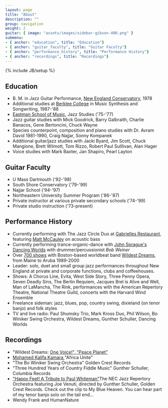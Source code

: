 ```yaml
---
layout: page
title: "About"
description: ""
group: navigation
weight: 2
guitar: { image: "assets/images/sidebar-gibson-400.png" }
submenu:
- { anchor: "education", title: "Education"}
- { anchor: "guitar_faculty", title: "Guitar Faculty"}
- { anchor: "performance_history", title: "Performance History"}
- { anchor: "recordings", title: "Recordings"}
---
```

{% include JB/setup %}

## Education

*   B. M. in Jazz Guitar Performance, [New England Conservatory](http://necmusic.edu/), 1978
*   Additional studies at [Berklee College](http://www.berklee.edu) in Music Synthesis and Songwriting, 1987-'88
*   [Eastman School of Music](http://www.rochester.edu/Eastman/), Jazz Studies ('75-'77)
*   Jazz guitar studies with Mick Goodrick, Barry Galbraith, Charlie Banacos, Gene Bertoncini, Chuck Wayne
*   Species counterpoint, composition and piano studies with Dr. Avram David 1981-1990, Craig Najjar, Sonny Kompanek
*   Additional guitar/jazz studies with Jacki Byard, Jim Scott, Chuck Mangione, Brett Wilmott, Tom Rizzo, Robert Paul Sulllivan, Alan Hager
*   Voice studies with Mark Baxter, Jan Shapiro, Pearl Layton

## Guitar Faculty

*   U Mass Dartmouth ('92-'98)
*   South Shore Conservatory ('79-'99)
*   Najjar School ('94-'97)
*   Northeastern University Summer Program ('86-'87)
*   Private instructor at various private secondary schools ('74-'99)
*   Private studio instruction ('73-present)

## Performance History

*   Currently performing with The Jazz Circle Duo at [Gabrielles Restaurant](http://www.gabrielles.net/), featuring [Matt McCauley](http://www.jazzcircle.com/) on acoustic bass
*   Currently performing trance-organic-dance with [John Sprague's Dancing Worlds](http://www.sunyataproductions.com/) with drummer/percussionist _Bob Weiner_
*   Over [700 shows](http://www.wildestdreams.com/pages/appear_hist.html) with Boston-based worldbeat band [Wildest Dreams](http://www.wildestdreams.com/), from Maine to Aruba 1989-2000
*   Leader: solo, duet and small group jazz performances throughout New England at private and corporate functions, clubs and coffeehouses.
*   Shows: A Chorus Line, Evita, West Side Story, Three Penny Opera, Seven Deadly Sins, The Berlin Requiem, Jacques Brel is Alive and Well, Man of LaMancha, The Rink, performances with the American Repertory Theatre, National Theatre Guild, concerts with the Harvard Wind Ensemble
*   Freelance sideman: jazz, blues, pop, country swing, dixieland (on tenor banjo) and folk styles
*   TV and live radio: Paul Shumsky Trio, Mark Kross Duo, Phil Wilson, Bo Winiker Swing Orchestra, Wildest Dreams, Gunther Schuller, Dancing Worlds

## Recordings

*   "Wildest Dreams: [One Voice!", "Peace Planet" ](http://www.wildestdreams.com/pages/stuff.html)
*   [Mohamed Kalifa Kamara ](http://www.mohamedkalifakamara.com/&quot;)"Africa Unite"
*   "The Bo Winiker Swing Orchestra" Golden Crest Records
*   "Three Hundred Years of Country Fiddle Music" Gunther Schuller, Columbia Records
*   ["Happy Feet! A Tribute to Paul Whiteman"](http://www.cduniverse.com/productinfo.asp?pid=6140838&amp;style=music&amp;frm=lk_jzmtz&quot;)The NEC Jazz Repertory Orchestra featuring Joe Venuti, directed by Gunther Schuller, Golden Crest Records. Check out the clip to My Blue Heaven. You can hear part of my tenor banjo solo on the tail end...
*   Wendy Frank and HumanNature

